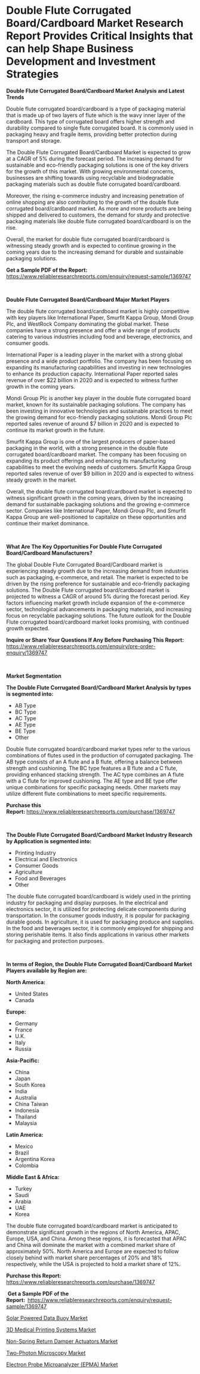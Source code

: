 <p><h1>Double Flute Corrugated Board/Cardboard Market Research Report Provides Critical Insights that can help Shape Business Development and Investment Strategies</h1></p><p><strong>Double Flute Corrugated Board/Cardboard Market Analysis and Latest Trends</strong></p>
<p><p>Double flute corrugated board/cardboard is a type of packaging material that is made up of two layers of flute which is the wavy inner layer of the cardboard. This type of corrugated board offers higher strength and durability compared to single flute corrugated board. It is commonly used in packaging heavy and fragile items, providing better protection during transport and storage.</p><p>The Double Flute Corrugated Board/Cardboard Market is expected to grow at a CAGR of 5% during the forecast period. The increasing demand for sustainable and eco-friendly packaging solutions is one of the key drivers for the growth of this market. With growing environmental concerns, businesses are shifting towards using recyclable and biodegradable packaging materials such as double flute corrugated board/cardboard.</p><p>Moreover, the rising e-commerce industry and increasing penetration of online shopping are also contributing to the growth of the double flute corrugated board/cardboard market. As more and more products are being shipped and delivered to customers, the demand for sturdy and protective packaging materials like double flute corrugated board/cardboard is on the rise.</p><p>Overall, the market for double flute corrugated board/cardboard is witnessing steady growth and is expected to continue growing in the coming years due to the increasing demand for durable and sustainable packaging solutions.</p></p>
<p><strong>Get a Sample PDF of the Report:&nbsp;</strong> <a href="https://www.reliableresearchreports.com/enquiry/request-sample/1369747">https://www.reliableresearchreports.com/enquiry/request-sample/1369747</a></p>
<p>&nbsp;</p>
<p><strong>Double Flute Corrugated Board/Cardboard Major Market Players</strong></p>
<p><p>The double flute corrugated board/cardboard market is highly competitive with key players like International Paper, Smurfit Kappa Group, Mondi Group Plc, and WestRock Company dominating the global market. These companies have a strong presence and offer a wide range of products catering to various industries including food and beverage, electronics, and consumer goods.</p><p>International Paper is a leading player in the market with a strong global presence and a wide product portfolio. The company has been focusing on expanding its manufacturing capabilities and investing in new technologies to enhance its production capacity. International Paper reported sales revenue of over $22 billion in 2020 and is expected to witness further growth in the coming years.</p><p>Mondi Group Plc is another key player in the double flute corrugated board market, known for its sustainable packaging solutions. The company has been investing in innovative technologies and sustainable practices to meet the growing demand for eco-friendly packaging solutions. Mondi Group Plc reported sales revenue of around $7 billion in 2020 and is expected to continue its market growth in the future.</p><p>Smurfit Kappa Group is one of the largest producers of paper-based packaging in the world, with a strong presence in the double flute corrugated board/cardboard market. The company has been focusing on expanding its product offerings and enhancing its manufacturing capabilities to meet the evolving needs of customers. Smurfit Kappa Group reported sales revenue of over $9 billion in 2020 and is expected to witness steady growth in the market.</p><p>Overall, the double flute corrugated board/cardboard market is expected to witness significant growth in the coming years, driven by the increasing demand for sustainable packaging solutions and the growing e-commerce sector. Companies like International Paper, Mondi Group Plc, and Smurfit Kappa Group are well-positioned to capitalize on these opportunities and continue their market dominance.</p></p>
<p>&nbsp;</p>
<p><strong>What Are The Key Opportunities For Double Flute Corrugated Board/Cardboard Manufacturers?</strong></p>
<p><p>The global Double Flute Corrugated Board/Cardboard market is experiencing steady growth due to the increasing demand from industries such as packaging, e-commerce, and retail. The market is expected to be driven by the rising preference for sustainable and eco-friendly packaging solutions. The Double Flute corrugated board/cardboard market is projected to witness a CAGR of around 5% during the forecast period. Key factors influencing market growth include expansion of the e-commerce sector, technological advancements in packaging materials, and increasing focus on recyclable packaging solutions. The future outlook for the Double Flute corrugated board/cardboard market looks promising, with continued growth expected.</p></p>
<p><strong>Inquire or Share Your Questions If Any Before Purchasing This Report:</strong> <a href="https://www.reliableresearchreports.com/enquiry/pre-order-enquiry/1369747">https://www.reliableresearchreports.com/enquiry/pre-order-enquiry/1369747</a></p>
<p>&nbsp;</p>
<p><strong>Market Segmentation</strong></p>
<p><strong>The Double Flute Corrugated Board/Cardboard Market Analysis by types is segmented into:</strong></p>
<p><ul><li>AB Type</li><li>BC Type</li><li>AC Type</li><li>AE Type</li><li>BE Type</li><li>Other</li></ul></p>
<p><p>Double flute corrugated board/cardboard market types refer to the various combinations of flutes used in the production of corrugated packaging. The AB type consists of an A flute and a B flute, offering a balance between strength and cushioning. The BC type features a B flute and a C flute, providing enhanced stacking strength. The AC type combines an A flute with a C flute for improved cushioning. The AE type and BE type offer unique combinations for specific packaging needs. Other markets may utilize different flute combinations to meet specific requirements.</p></p>
<p><strong>Purchase this Report:&nbsp;</strong><a href="https://www.reliableresearchreports.com/purchase/1369747">https://www.reliableresearchreports.com/purchase/1369747</a></p>
<p>&nbsp;</p>
<p><strong>The Double Flute Corrugated Board/Cardboard Market Industry Research by Application is segmented into:</strong></p>
<p><ul><li>Printing Industry</li><li>Electrical and Electronics</li><li>Consumer Goods</li><li>Agriculture</li><li>Food and Beverages</li><li>Other</li></ul></p>
<p><p>The double flute corrugated board/cardboard is widely used in the printing industry for packaging and display purposes. In the electrical and electronics sector, it is utilized for protecting delicate components during transportation. In the consumer goods industry, it is popular for packaging durable goods. In agriculture, it is used for packaging produce and supplies. In the food and beverages sector, it is commonly employed for shipping and storing perishable items. It also finds applications in various other markets for packaging and protection purposes.</p></p>
<p>&nbsp;</p>
<p><strong>In terms of Region, the Double Flute Corrugated Board/Cardboard Market Players available by Region are:</strong></p>
<p>
    <p> <strong> North America: </strong>
        <ul>
            <li>United States</li>
            <li>Canada</li>
        </ul>
        </p> 
    <p> <strong> Europe: </strong>
        <ul>
            <li>Germany</li>
            <li>France</li>
            <li>U.K.</li>
            <li>Italy</li>
            <li>Russia</li>
        </ul>
        </p> 
    <p> <strong> Asia-Pacific: </strong>
        <ul>
            <li>China</li>
            <li>Japan</li>
            <li>South Korea</li>
            <li>India</li>
            <li>Australia</li>
            <li>China Taiwan</li>
            <li>Indonesia</li>
            <li>Thailand</li>
            <li>Malaysia</li>
        </ul>
        </p> 
    <p> <strong> Latin America: </strong>
        <ul>
            <li>Mexico</li>
            <li>Brazil</li>
            <li>Argentina Korea</li>
            <li>Colombia</li>
        </ul>
        </p> 
    <p> <strong> Middle East & Africa: </strong>
        <ul>
            <li>Turkey</li>
            <li>Saudi</li>
            <li>Arabia</li>
            <li>UAE</li>
            <li>Korea</li>
        </ul>
    </p>
    </p>
<p><p>The double flute corrugated board/cardboard market is anticipated to demonstrate significant growth in the regions of North America, APAC, Europe, USA, and China. Among these regions, it is forecasted that APAC and China will dominate the market with a combined market share of approximately 50%. North America and Europe are expected to follow closely behind with market share percentages of 20% and 18% respectively, while the USA is projected to hold a market share of 12%.</p></p>
<p><strong>Purchase this Report: </strong><a href="https://www.reliableresearchreports.com/purchase/1369747">https://www.reliableresearchreports.com/purchase/1369747</a></p>
<p>&nbsp;<strong>Get a Sample PDF of the Report:&nbsp;&nbsp;</strong><a href="https://www.reliableresearchreports.com/enquiry/request-sample/1369747">https://www.reliableresearchreports.com/enquiry/request-sample/1369747</a></p>
<p><strong></strong></p>
<p><p><a href="https://medium.com/p/219ad074e27b/edit">Solar Powered Data Buoy Market</a></p><p><a href="https://github.com/AKSHATREPORTPRIME/Market-Research-Report-List-3/blob/main/3d-medical-printing-systems-market.md">3D Medical Printing Systems Market</a></p><p><a href="https://medium.com/p/753113673361/edit">Non-Spring Return Damper Actuators Market</a></p><p><a href="https://medium.com/p/8431914e919e/edit">Two-Photon Microscopy Market</a></p><p><a href="https://medium.com/p/9248ce6bdd19/edit">Electron Probe Microanalyzer (EPMA) Market</a></p></p>